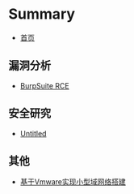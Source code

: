 # Summary

* [首页](README.md)

## 漏洞分析
* [BurpSuite RCE](vulnerability-analysis/burpsuite-rce.md)

## 安全研究
* [Untitled](research/untitled.md)

## 其他
* [基于Vmware实现小型域网络搭建](others/vmware-based-implementation-of-small-domain-network-construction.md)

